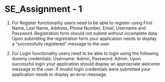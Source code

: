 # SE_Assignment - 1

1. For Register functionality users need to be able to register using First Name, Last Name,
Address, Phone Number, Email, Username and Password. Registration form should not submit
without incomplete data. Upon submitting the registration form your application needs to
display a “successfully registered” message to the user.

2. For Login functionality users need to be able to login using the following dummy credentials:
Username: Admin, Password: Admin. Upon successful login your application should display an
appropriate welcome message to the user. If invalid login credentials were submitted your
application needs to display an error message.
